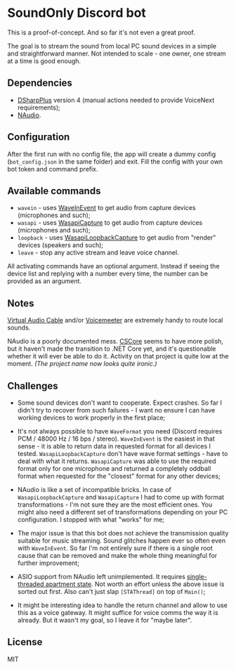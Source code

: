 ﻿# SoundOnly Discord bot

This is a proof-of-concept. And so far it's not even a great proof.

The goal is to stream the sound from local PC sound devices in a simple and straightforward manner. Not intended to scale - one owner, one stream at a time is good enough.

## Dependencies

- [DSharpPlus](https://github.com/DSharpPlus/DSharpPlus) version 4 (manual actions needed to provide VoiceNext requirements);
- [NAudio](https://github.com/naudio/NAudio).

## Configuration

After the first run with no config file, the app will create a dummy config (`bot_config.json` in the same folder) and exit. Fill the config with your own bot token and command prefix.

## Available commands

- `wavein` - uses [WaveInEvent](https://github.com/naudio/NAudio/blob/master/NAudio/Wave/WaveInputs/WaveInEvent.cs) to get audio from capture devices (microphones and such);
- `wasapi` - uses [WasapiCapture](https://github.com/naudio/NAudio/blob/master/NAudio/Wave/WaveInputs/WasapiCapture.cs) to get audio from capture devices (microphones and such);
- `loopback` - uses [WasapiLoopbackCapture](https://github.com/naudio/NAudio/blob/master/NAudio/Wave/WaveInputs/WasapiLoopbackCapture.cs) to get audio from "render" devices (speakers and such);
- `leave` - stop any active stream and leave voice channel.

All activating commands have an optional argument. Instead if seeing the device list and replying with a number every time, the number can be provided as an argument.

## Notes

[Virtual Audio Cable](https://www.vb-audio.com/Cable/index.htm) and/or [Voicemeeter](https://www.vb-audio.com/Voicemeeter/banana.htm) are extremely handy to route local sounds.

NAudio is a poorly documented mess. [CSCore](https://github.com/filoe/cscore) seems to have more polish, but it haven't made the transition to .NET Core yet, and it's questionable whether it will ever be able to do it. Activity on that project is quite low at the moment. *(The project name now looks quite ironic.)*

## Challenges

- Some sound devices don't want to cooperate. Expect crashes. So far I didn't try to recover from such failures - I want no ensure I can have working devices to work properly in the first place;

- It's not always possible to have `WaveFormat` you need (Discord requires PCM / 48000 Hz / 16 bps / stereo). `WaveInEvent` is the easiest in that sense - it is able to return data in requested format for all devices I tested. `WasapiLoopbackCapture` don't have wave format settings - have to deal with what it returns. `WasapiCapture` was able to use the required format only for one microphone and returned a completely oddball format when requested for the "closest" format for any other devices;

- NAudio is like a set of incompatible bricks. In case of `WasapiLoopbackCapture` and `WasapiCapture` I had to come up with format transformations - I'm not sure they are the most efficient ones. You might also need a different set of transformations depending on your PC configuration. I stopped with what "works" for me;

- The major issue is that this bot does not achieve the transmission quality suitable for music streaming. Sound glitches happen ever so often even with `WaveInEvent`. So far I'm not entirely sure if there is a single root cause that can be removed and make the whole thing meaningful for further improvement;

- ASIO support from NAudio left unimplemented. It requires [single-threaded apartment state](https://docs.microsoft.com/en-us/dotnet/api/system.threading.thread.setapartmentstate). Not worth an effort unless the above issue is sorted out first. Also can't just slap `[STAThread]` on top of `Main()`;

- It might be interesting idea to handle the return channel and allow to use this as a voice gateway. It might suffice for voice comms the way it is already. But it wasn't my goal, so I leave it for "maybe later".

## License

MIT
